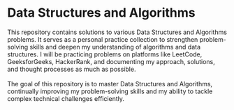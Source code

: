 # Data Structures and Algorithms

This repository contains solutions to various Data Structures and Algorithms problems. It serves as a personal practice collection to strengthen problem-solving skills and deepen my understanding of algorithms and data structures. I will be practicing problems on platforms like LeetCode, GeeksforGeeks, HackerRank, and documenting my approach, solutions, and thought processes as much as possible.<br><br>
The goal of this repository is to master Data Structures and Algorithms, continually improving my problem-solving skills and my ability to tackle complex technical challenges efficiently.